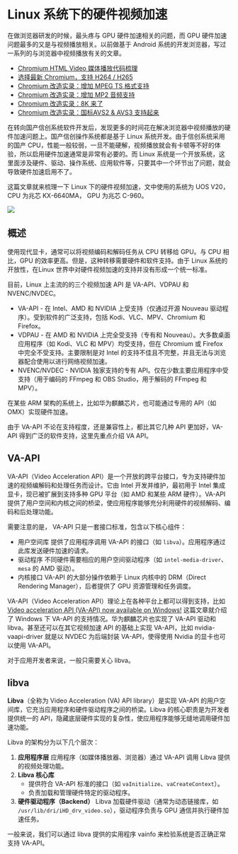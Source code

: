 # Linux 系统下的硬件视频加速

在做浏览器研发的时候，最头疼与 GPU 硬件加速相关的问题，而 GPU 硬件加速问题最多的又是与视频播放相关。以前做基于 Android 系统的开发浏览器，写过一系列的与浏览器中视频播放有关的文章。

* [Chromium HTML Video 媒体播放代码梳理](https://mp.weixin.qq.com/s/LQv-I9wAjPXwOKEyZ-69wg)
* [选择最新 Chromium，支持 H264 / H265](https://mp.weixin.qq.com/s/IpioXG-_NaGOc9nnKe6xbQ)
* [Chromium 改造实录：增加 MPEG TS 格式支持](https://mp.weixin.qq.com/s/enrzjVLy_VACqTKavuam7Q)
* [Chromium 改造实录：增加 MP2 音频支持](https://mp.weixin.qq.com/s/ZJjG_JYS51WM-WiY8XejVA)
* [Chromium 改造实录：8K 来了](https://mp.weixin.qq.com/s/iKWBMSjtrM6NAz8s_kV6ag)
* [Chromium 改造实录：国标AVS2 & AVS3 支持起来](https://mp.weixin.qq.com/s/mTCs8Q4PtUUe2M5IDP1Rwg)

在转向国产信创系统软件开发后，发现更多的时间花在解决浏览器中视频播放的硬件加速问题上。国产信创操作系统都是基于 Linux 系统开发。由于信创系统采用的国产 CPU，性能一般较弱，一旦不能硬解，视频播放就会有卡顿等不好的体验，所以启用硬件加速通常是非常有必要的。而 Linux 系统是一个开放系统，这里面涉及硬件、驱动、操作系统、应用软件等，只要其中一个环节出了问题，就会导致硬件加速启用不了。

这篇文章就来梳理一下 Linux 下的硬件视频加速，文中使用的系统为 UOS V20，CPU 为兆芯 KX-6640MA， GPU 为兆芯 C-960。

![](https://raw.githubusercontent.com/mogoweb/mywritings/master/book_wechat/2024/202411/images/deepin_vaapi_01.png)

## 概述

使用现代显卡，通常可以将视频编码和解码任务从 CPU 转移给 GPU。与 CPU 相比，GPU 的效率更高。但是，这种转移需要硬件和软件支持。由于 Linux 系统的开放性，在Linux 世界中对硬件视频加速的支持并没有形成一个统一标准。

目前，Linux 上主流的的三个视频加速 API 是 VA-API、VDPAU 和 NVENC/NVDEC。

* VA-API - 在 Intel、AMD 和 NVIDIA 上受支持（仅通过开源 Nouveau 驱动程序）。受到软件的广泛支持，包括 Kodi、VLC、MPV、Chromium 和 Firefox。
* VDPAU - 在 AMD 和 NVIDIA 上完全受支持（专有和 Nouveau）。大多数桌面应用程序（如 Kodi、VLC 和 MPV）均受支持，但在 Chromium 或 Firefox 中完全不受支持。主要限制是对 Intel 的支持不佳且不完整，并且无法与浏览器配合使用以进行网络视频加速。
* NVENC/NVDEC - NVIDIA 独家支持的专有 API。仅在少数主要应用程序中受支持（用于编码的 FFmpeg 和 OBS Studio，用于解码的 FFmpeg 和 MPV）。

在某些 ARM 架构的系统上，比如华为麒麟芯片，也可能通过专用的 API（如 OMX）实现硬件加速。

由于 VA-API 不论在支持程度，还是兼容性上，都比其它几种 API 更加好，VA-API 得到广泛的软件支持，这里先重点介绍 VA API。

## VA-API

VA-API（Video Acceleration API）是一个开放的跨平台接口，专为支持硬件加速的视频编解码和处理任务而设计。它由 Intel 开发并维护，最初用于 Intel 集成显卡，现已被扩展到支持多种 GPU 平台（如 AMD 和某些 ARM 硬件）。VA-API 提供了用户空间和内核之间的桥梁，使应用程序能够充分利用硬件的视频解码、编码和后处理功能。

需要注意的是， VA-API 只是一套接口标准，包含以下核心组件：

* 用户空间库
  提供了应用程序调用 VA-API 的接口（如 `libva`）。应用程序通过此库发送硬件加速的请求。
* 驱动程序
  不同硬件需要相应的用户空间驱动程序（如 `intel-media-driver`、`mesa` 的 AMD 驱动）。
* 内核接口
  VA-API 的大部分操作依赖于 Linux 内核中的 DRM（Direct Rendering Manager），后者提供了 GPU 资源管理和任务调度。

VA-API（Video Acceleration API）理论上在各种平台上都可以得到支持，比如 [Video acceleration API (VA-API) now available on Windows!](https://devblogs.microsoft.com/directx/video-acceleration-api-va-api-now-available-on-windows/) 这篇文章就介绍了 Windows 下 VA-API 的支持情况。华为麒麟芯片也实现了 VA-API 驱动和 libva。甚至还可以在其它视频加速 API 的基础上实现 VA-API，比如 nvidia-vaapi-driver 就是以 NVDEC 为后端封装 VA-API，使得使用 Nvidia 的显卡也可以使用 VA-API。

对于应用开发者来说，一般只需要关心 libva。

## libva

**Libva**（全称为 Video Acceleration (VA) API library）是实现 VA-API 的用户空间库，它充当应用程序和硬件驱动程序之间的桥梁。Libva 的核心职责是为开发者提供统一的 API，隐藏底层硬件实现的复杂性，使应用程序能够无缝地调用硬件加速功能。

Libva 的架构分为以下几个层次：

1. **应用程序层**
   应用程序（如媒体播放器、浏览器）通过 VA-API 调用 Libva 提供的视频处理功能。
2. **Libva 核心库**
   * 提供符合 VA-API 标准的接口（如 `vaInitialize`、`vaCreateContext`）。
   * 负责加载和管理硬件特定的驱动程序。
3. **硬件驱动程序（Backend）**
   Libva 加载硬件驱动（通常为动态链接库，如 `/usr/lib/dri/iHD_drv_video.so`），驱动程序负责与 GPU 通信并执行硬件加速任务。

一般来说，我们可以通过 libva 提供的实用程序 vainfo 来检验系统是否正确正常支持 VA-API。
